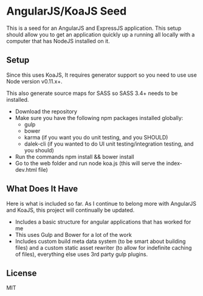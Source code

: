# AngularJS/KoaJS Seed #

This is a seed for an AngularJS and ExpressJS application.  This setup should allow you to get an application quickly up a running all locally with a computer that has NodeJS installed on it.

## Setup ##

Since this uses KoaJS, It requires generator support so you need to use use Node version v0.11.x+.

This also generate source maps for SASS so SASS 3.4+ needs to be installed.

* Download the repository
* Make sure you have the following npm packages installed globally:
  * gulp
  * bower
  * karma (if you want you do unit testing, and you SHOULD)
  * dalek-cli (if you wanted to do UI unit testing/integration testing, and you should)
* Run the commands npm install && bower install
* Go to the web folder and run node koa.js (this will serve the index-dev.html file)

## What Does It Have ##

Here is what is included so far.  As I continue to belong more with AngularJS and KoaJS, this project will continually be updated.

* Includes a basic structure for angular applications that has worked for me
* This uses Gulp and Bower for a lot of the work
* Includes custom build meta data system (to be smart about building files) and a custom static asset rewriter (to allow for indefinite caching of files), everything else uses 3rd party gulp plugins.
## License ##

MIT
